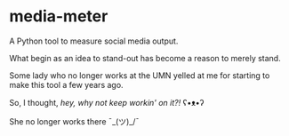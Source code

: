 # media-meter

A Python tool to measure social media output.

What begin as an idea to stand-out has become a reason to merely stand.

Some lady who no longer works at the UMN yelled at me for starting to make this tool a few years ago.

So, I thought, *hey, why not keep workin' on it?!* ʕ•ᴥ•ʔ

She no longer works there ¯\_(ツ)_/¯

